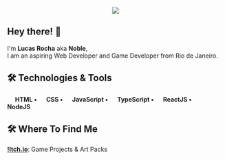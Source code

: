 
<p align="center">
  <img src="https://user-images.githubusercontent.com/78228526/136672537-14352cdc-2bcd-48aa-ba9a-5e37b1e1ddb8.png"/>
</p>

## Hey there! 👋

I'm <b>Lucas Rocha</b> aka <b>Noble</b>,<br>
I am an aspiring Web Developer and Game Developer from Rio de Janeiro.

## 🛠️ Technologies & Tools

<h4>
  <img src="https://user-images.githubusercontent.com/78228526/136673526-557590ab-e5e6-4770-aa9f-c2014466ae53.png" width=15/> HTML •
  <img src="https://user-images.githubusercontent.com/78228526/136673531-00f2765a-643d-49eb-a483-7c662d99b8ec.png" width=15/> CSS •
  <img src="https://user-images.githubusercontent.com/78228526/136673415-5212d5b5-f118-4cf7-863d-4a0606f6d1e5.png" width=15/> JavaScript •
  <img src="https://user-images.githubusercontent.com/78228526/136673428-ddb9b850-9c33-4b12-bddf-1b98a88eeec3.png" width=15/> TypeScript •
  <img src="https://user-images.githubusercontent.com/78228526/136673471-3f15a7d9-b8cf-4b7c-a174-36b4ce880702.png" width=15/> ReactJS •
  <img src="https://user-images.githubusercontent.com/78228526/136673488-71e0c65b-c4b8-42aa-9a6a-c0cbd9af6b9d.png" width=15/> NodeJS
</h4>

## 🛠️ Where To Find Me

**[!Itch.io](https://nobelven.itch.io/)**: Game Projects & Art Packs

